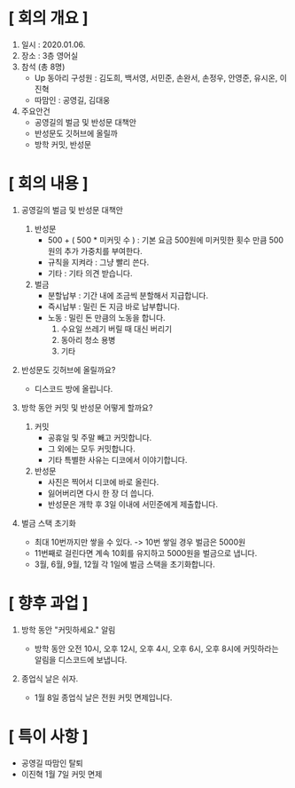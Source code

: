 # [ 회의 개요 ]
1. 일시 : 2020.01.06.
2. 장소 : 3층 영어실
3. 참석 (총 8명)
    - Up 동아리 구성원 : 김도희, 백서영, 서민준, 손완서, 손정우, 안영준, 유시온, 이진혁
    - 따맘인 : 공영길, 김대웅
4. 주요안건
    - 공영길의 벌금 및 반성문 대책안
    - 반성문도 깃허브에 올릴까
    - 방학 커밋, 반성문

# [ 회의 내용 ]
1. 공영길의 벌금 및 반성문 대책안
    1) 반성문
        - 500 + ( 500 * 미커밋 수 ) : 기본 요금 500원에 미커밋한 횟수 만큼 500원의 추가 가중치를 부여한다.
        - 규칙을 지켜라 : 그냥 빨리 쓴다.
        - 기타 : 기타 의견 받습니다.
    2) 벌금
        - 분할납부 : 기간 내에 조금씩 분할해서 지급합니다.
        - 즉시납부 : 밀린 돈 지금 바로 납부합니다.
        - 노동 : 밀린 돈 만큼의 노동을 합니다.
            1) 수요일 쓰레기 버릴 때 대신 버리기
            2) 동아리 청소 용병
            3) 기타  

2. 반성문도 깃허브에 올릴까요?
    - 디스코드 방에 올립니다.
  
3. 방학 동안 커밋 및 반성문 어떻게 할까요?
    1) 커밋
        - 공휴일 및 주말 빼고 커밋합니다.
        - 그 외에는 모두 커밋합니다.
        - 기타 특별한 사유는 디코에서 이야기합니다.
    2) 반성문
        - 사진은 찍어서 디코에 바로 올린다.
        - 잃어버리면 다시 한 장 더 씁니다.
        - 반성문은 개학 후 3일 이내에 서민준에게 제출합니다.

4. 벌금 스택 초기화
    - 최대 10번까지만 쌓을 수 있다. -> 10번 쌓일 경우 벌금은 5000원
    - 11번째로 걸린다면 계속 10회를 유지하고 5000원을 벌금으로 냅니다.
    - 3월, 6월, 9월, 12월 각 1일에 벌금 스택을 초기화합니다.

# [ 향후 과업 ]
1. 방학 동안 "커밋하세요." 알림
    - 방학 동안 오전 10시, 오후 12시, 오후 4시, 오후 6시, 오후 8시에 커밋하라는 알림을 디스코드에 보냅니다.

2. 종업식 날은 쉬자.
    - 1월 8일 종업식 날은 전원 커밋 면제입니다.

# [ 특이 사항 ]

- 공영길 따맘인 탈퇴
- 이진혁 1월 7일 커밋 면제